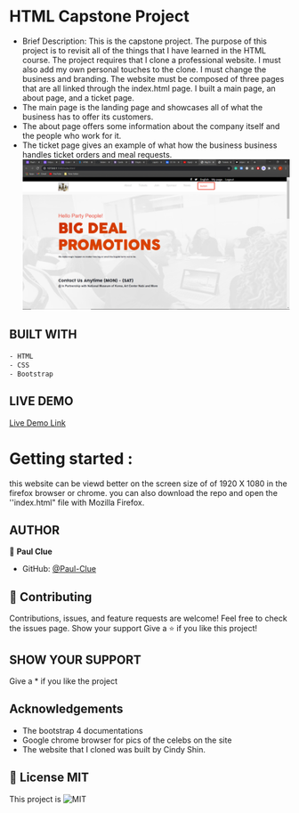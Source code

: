 # HTML Capstone Project
- Brief Description:
This is the capstone project. The purpose of this project is to revisit all of the things that I have learned in the HTML course. The project requires that I clone a professional website. I must also add my own personal touches to the clone. I must change the business and branding. The website must be composed of three pages that are all linked through the index.html page. I built a main page, an about page, and a ticket page.
- The main page is the landing page and showcases all of what the business has to offer its customers.
- The about page offers some information about the company itself and the people who work for it.
- The ticket page gives an example of what how the business business handles ticket orders and meal requests.
![screenshot](./img/Screenshot(3).png)

## BUILT WITH
    - HTML
    - CSS
    - Bootstrap

## LIVE DEMO
[Live Demo Link](  https://paul-clue.github.io/capstone2/)

# Getting started :
this website can be viewd better on the screen size of of 1920 X 1080 in the firefox browser or chrome.
you can also download the repo and open the ''index.html" file with Mozilla Firefox.

## AUTHOR
👤 **Paul Clue**
- GitHub: [@Paul-Clue](https://github.com/Paul-Clue/) 

## 🤝 Contributing
Contributions, issues, and feature requests are welcome!
Feel free to check the issues page. Show your support
Give a ⭐️ if you like this project!

## SHOW YOUR SUPPORT
Give a \* if you like the project

## Acknowledgements
- The bootstrap 4 documentations
- Google chrome browser for pics of the celebs on the site
- The website that I cloned was built by Cindy Shin.

## 📝 License MIT
This project is ![MIT](https://github.com/Paul-Clue/Capstone1/blob/main/LICENSE)

